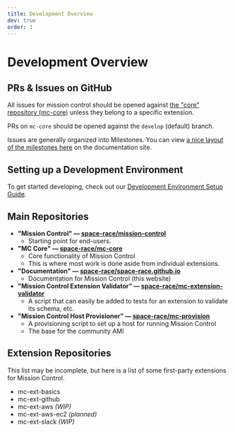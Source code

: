 ```yaml
---
title: Development Overview
dev: true
order: 1
---
```


# Development Overview

## PRs & Issues on GitHub

All issues for mission control should be opened against [the "core" repository (mc-core)](https://github.com/space-race/mc-core) unless they belong to a specific extension.

PRs on `mc-core` should be opened against the `develop` (default) branch.

Issues are generally organized into Milestones. You can view [a nice layout of the milestones here](/mission-control/docs/milestones.html) on the documentation site.

## Setting up a Development Environment

To get started developing, check out our [Development Environment Setup Guide](/mission-control/docs/development-environment-setup.html).

## Main Repositories

* **"Mission Control" — [space-race/mission-control](https://github.com/space-race/mc-mission-control)**
  * Starting point for end-users.
* **"MC Core" — [space-race/mc-core](https://github.com/space-race/mc-core)**
  * Core functionality of Mission Control
  * This is where most work is done aside from individual extensions.
* **"Documentation" — [space-race/space-race.github.io](https://github.com/space-race/space-race.github.io)**
  * Documentation for Mission Control (this website)
* **"Mission Control Extension Validator" — [space-race/mc-extension-validator](https://github.com/space-race/mc-extension-validator)**
  * A script that can easily be added to tests for an extension to validate its schema, etc.
* **"Mission Control Host Provisioner" — [space-race/mc-provision](https://github.com/space-race/mc-provision)**
  * A provisioning script to set up a host for running Mission Control
  * The base for the community AMI

## Extension Repositories

This list may be incomplete, but here is a list of some first-party extensions for Mission Control.

* mc-ext-basics
* mc-ext-github
* mc-ext-aws *(WIP)*
* mc-ext-aws-ec2 *(planned)*
* mc-ext-slack *(WIP)*

